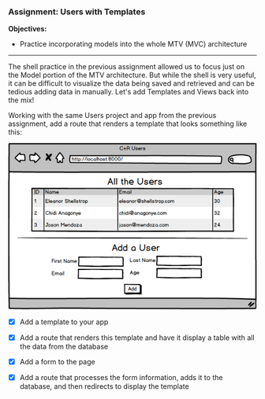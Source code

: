 ### Assignment: Users with Templates
**Objectives:**

- Practice incorporating models into the whole MTV (MVC) architecture
<hr>

The shell practice in the previous assignment allowed us to focus just on the Model portion of the MTV architecture. But while the shell is very useful, it can be difficult to visualize the data being saved and retrieved and can be tedious adding data in manually. Let's add Templates and Views back into the mix!
<br>

Working with the same Users project and app from the previous assignment, add a route that renders a template that looks something like this:
<br>

![](CR_Users_(Django).png)


- [x] Add a template to your app

- [x] Add a route that renders this template and have it display a table with all the data from the database

- [x] Add a form to the page

- [x] Add a route that processes the form information, adds it to the database, and then redirects to display the template
